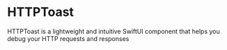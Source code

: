 # HTTPToast
HTTPToast is a lightweight and intuitive SwiftUI component that helps you debug your HTTP requests and responses
